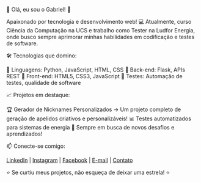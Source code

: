👋 Olá, eu sou o Gabriel! 🚀

Apaixonado por tecnologia e desenvolvimento web! 💻 Atualmente, curso Ciência da Computação na UCS e trabalho como Tester na Ludfor Energia, onde busco sempre aprimorar minhas habilidades em codificação e testes de software.


🛠️ Tecnologias que domino:

🔹 Linguagens: Python, JavaScript, HTML, CSS
🔹 Back-end: Flask, APIs REST
🔹 Front-end: HTML5, CSS3, JavaScript
🔹 Testes: Automação de testes, qualidade de software


📈 Projetos em destaque:

🏆 Gerador de Nicknames Personalizados → Um projeto completo de geração de apelidos criativos e personalizáveis!
📊 Testes automatizados para sistemas de energia
🎯 Sempre em busca de novos desafios e aprendizados!


📫 Conecte-se comigo:

[LinkedIn](https://www.linkedin.com/in/gabriel-fracalossi-fl%C3%B4res-98aa8233b/recent-activity/all/) | [Instagram](https://www.instagram.com/gabifflores_/) | [Facebook](https://www.facebook.com/profile.php?id=100006619124739&locale=pt_BR) | [E-mail](gfracalossi2018@gmail.com) | [Contato](54992538142)




⭐ Se curtiu meus projetos, não esqueça de deixar uma estrela! ⭐
